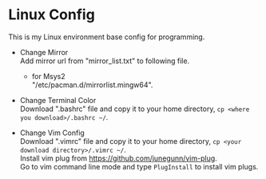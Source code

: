 # Linux Config
This is my Linux environment base config for programming.  

*   Change Mirror  
	Add mirror url from "mirror_list.txt" to following file.  
	*	for Msys2  
		"/etc/pacman.d/mirrorlist.mingw64".  
	
*   Change Terminal Color    
		Download ".bashrc" file and copy it to your home directory, ```cp <where you download>/.bashrc ~/```.
	
*	Change Vim Config  
		Download ".vimrc" file and copy it to your home directory, ```cp <your download directory>/.vimrc ~/```.  
		Install vim plug from https://github.com/junegunn/vim-plug.  
		Go to vim command line mode and type ```PlugInstall``` to install vim plugs.
